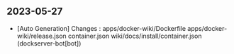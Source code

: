 
## 2023-05-27
 * [Auto Generation] Changes : apps/docker-wiki/Dockerfile apps/docker-wiki/release.json container.json wiki/docs/install/container.json (dockserver-bot[bot])
